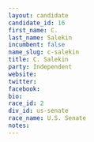 ```yaml
---
layout: candidate
candidate_id: 16
first_name: C.
last_name: Salekin
incumbent: false
name_slug: c-salekin
title: C. Salekin
party: Independent
website: 
twitter: 
facebook: 
bio: 
race_id: 2
div_id: us-senate
race_name: U.S. Senate
notes: 
---
```


